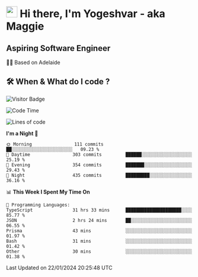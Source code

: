 <h1><img src="https://emojis.slackmojis.com/emojis/images/1531849430/4246/blob-sunglasses.gif?1531849430" width="30"/> Hi there, I'm Yogeshvar - aka Maggie</h1>

## Aspiring Software Engineer
🏂🏻  Based on Adelaide 

## 🛠 When & What do I code ?  

![Visitor Badge](https://visitor-badge.feriirawann.repl.co?username=yogeshvar&repo=yogeshvar&label=Visitors&style=plastic&color=%23457BFF&contentType=svg)

<!--START_SECTION:waka-->
![Code Time](http://img.shields.io/badge/Code%20Time-2%2C620%20hrs%2012%20mins-blue)

![Lines of code](https://img.shields.io/badge/From%20Hello%20World%20I%27ve%20Written-4.1%20million%20lines%20of%20code-blue)

**I'm a Night 🦉** 

```text
🌞 Morning                111 commits         ██░░░░░░░░░░░░░░░░░░░░░░░   09.23 % 
🌆 Daytime                303 commits         ██████░░░░░░░░░░░░░░░░░░░   25.19 % 
🌃 Evening                354 commits         ███████░░░░░░░░░░░░░░░░░░   29.43 % 
🌙 Night                  435 commits         █████████░░░░░░░░░░░░░░░░   36.16 % 
```


📊 **This Week I Spent My Time On** 

```text
💬 Programming Languages: 
TypeScript               31 hrs 33 mins      █████████████████████░░░░   85.77 % 
JSON                     2 hrs 24 mins       ██░░░░░░░░░░░░░░░░░░░░░░░   06.55 % 
Prisma                   43 mins             ░░░░░░░░░░░░░░░░░░░░░░░░░   01.97 % 
Bash                     31 mins             ░░░░░░░░░░░░░░░░░░░░░░░░░   01.42 % 
Other                    30 mins             ░░░░░░░░░░░░░░░░░░░░░░░░░   01.38 % 
```


 Last Updated on 22/01/2024 20:25:48 UTC
<!--END_SECTION:waka-->
